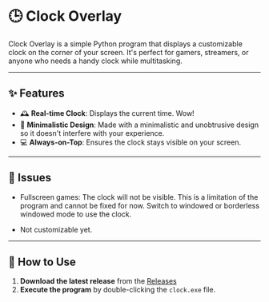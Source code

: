 # 🕒 Clock Overlay

Clock Overlay is a simple Python program that displays a customizable clock on the corner of your screen. It's perfect for gamers, streamers, or anyone who needs a handy clock while multitasking.

---

## ✨ Features

- 🕰️ **Real-time Clock**: Displays the current time. Wow!
- 🎨 **Minimalistic Design**: Made with a minimalistic and unobtrusive design so it doesn't interfere with your experience.
- 💻 **Always-on-Top**: Ensures the clock stays visible on your screen.

---

## 🐛 Issues

- Fullscreen games: The clock will not be visible. This is a limitation of the program and cannot be fixed for now. Switch to windowed or borderless windowed mode to use the clock.

- Not customizable yet.

---

## 🚀 How to Use

1. **Download the latest release** from the [Releases](h)
2. **Execute the program** by double-clicking the `clock.exe` file.